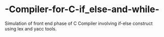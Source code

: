 # -Compiler-for-C-if_else-and-while-
Simulation of front end phase of C Compiler involving if-else construct using lex and yacc tools.
